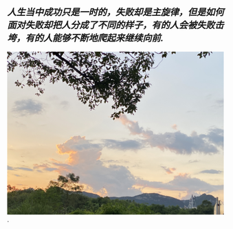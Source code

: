 *人生当中成功只是一时的，失败却是主旋律，但是如何面对失败却把人分成了不同的样子，有的人会被失败击垮，有的人能够不断地爬起来继续向前.*
---
![坚持](https://github.com/Mrhelloyang/Mrhelloyang/blob/main/%E7%85%A7%E7%89%87.jpg).
